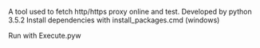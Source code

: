 A tool used to fetch http/https proxy online and test.
Developed by python 3.5.2
Install dependencies with install_packages.cmd (windows)

Run with Execute.pyw